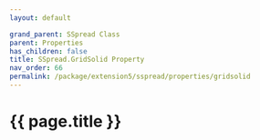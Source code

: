 ```yaml
---
layout: default

grand_parent: SSpread Class
parent: Properties
has_children: false
title: SSpread.GridSolid Property
nav_order: 66
permalink: /package/extension5/sspread/properties/gridsolid
---
```

# {{ page.title }}